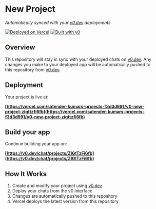 # New Project

*Automatically synced with your [v0.dev](https://v0.dev) deployments*

[![Deployed on Vercel](https://img.shields.io/badge/Deployed%20on-Vercel-black?style=for-the-badge&logo=vercel)](https://vercel.com/satender-kumars-projects-f3d3d991/v0-new-project-zigttzfi6fb)
[![Built with v0](https://img.shields.io/badge/Built%20with-v0.dev-black?style=for-the-badge)](https://v0.dev/chat/projects/ZIGtTzFi6fb)

## Overview

This repository will stay in sync with your deployed chats on [v0.dev](https://v0.dev).
Any changes you make to your deployed app will be automatically pushed to this repository from [v0.dev](https://v0.dev).

## Deployment

Your project is live at:

**[https://vercel.com/satender-kumars-projects-f3d3d991/v0-new-project-zigttzfi6fb](https://vercel.com/satender-kumars-projects-f3d3d991/v0-new-project-zigttzfi6fb)**

## Build your app

Continue building your app on:

**[https://v0.dev/chat/projects/ZIGtTzFi6fb](https://v0.dev/chat/projects/ZIGtTzFi6fb)**

## How It Works

1. Create and modify your project using [v0.dev](https://v0.dev)
2. Deploy your chats from the v0 interface
3. Changes are automatically pushed to this repository
4. Vercel deploys the latest version from this repository